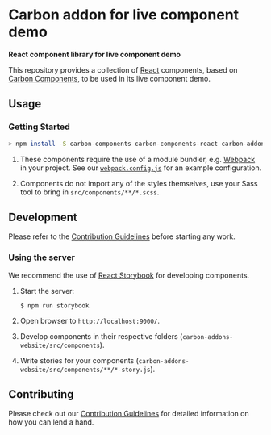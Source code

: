 # Carbon addon for live component demo

**React component library for live component demo**

This repository provides a collection of [React](https://facebook.github.io/react/) components, based on [Carbon Components](https://github.com/carbon-design-system/carbon-components), to be used in its live component demo.

## Usage

### Getting Started

```sh
> npm install -S carbon-components carbon-components-react carbon-addons-cloud carbon-icons classnames markdown-it react react-copy-to-clipboard react-dom react-ga
```

1. These components require the use of a module bundler, e.g. [Webpack](http://webpack.github.io/docs/tutorials/getting-started/) in your project. See our [`webpack.config.js`](/.storybook/webpack.config.js) for an example configuration.

2. Components do not import any of the styles themselves, use your Sass tool to bring in `src/components/**/*.scss`.

## Development

Please refer to the [Contribution Guidelines](CONTRIBUTING.md) before starting any work.

### Using the server

We recommend the use of [React Storybook](https://github.com/storybooks/react-storybook) for developing components.

1. Start the server:

	```
	$ npm run storybook
	```

2. Open browser to `http://localhost:9000/`.

3. Develop components in their respective folders (`carbon-addons-website/src/components`).

4. Write stories for your components (`carbon-addons-website/src/components/**/*-story.js`).

## Contributing

Please check out our [Contribution Guidelines](docs/contributing.md) for detailed information on how you can lend a hand.
